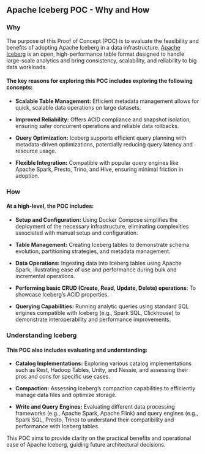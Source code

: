 ## Apache Iceberg POC - Why and How

### Why

The purpose of this Proof of Concept (POC) is to evaluate the feasibility and benefits of adopting Apache Iceberg in a data infrastructure. [Apache Iceberg](https://iceberg.apache.org/) is an open, high-performance table format designed to handle large-scale analytics and bring consistency, scalability, and reliability to big data workloads.

#### The key reasons for exploring this POC includes exploring the following concepts:

- **Scalable Table Management:** Efficient metadata management allows for quick, scalable data operations on large datasets.

- **Improved Reliability:** Offers ACID compliance and snapshot isolation, ensuring safer concurrent operations and reliable data rollbacks.

- **Query Optimization:** Iceberg supports efficient query planning with metadata-driven optimizations, potentially reducing query latency and resource usage.

- **Flexible Integration:** Compatible with popular query engines like Apache Spark, Presto, Trino, and Hive, ensuring minimal friction in adoption.

### How

#### At a high-level, the POC includes:

- **Setup and Configuration:**
Using Docker Compose simplifies the deployment of the necessary infrastructure, eliminating complexities associated with manual setup and configuration.

- **Table Management:** Creating Iceberg tables to demonstrate schema evolution, partitioning strategies, and metadata management.

- **Data Operations:** Ingesting data into Iceberg tables using Apache Spark, illustrating ease of use and performance during bulk and incremental operations.

- **Performing basic CRUD (Create, Read, Update, Delete) operations**: To showcase Iceberg’s ACID properties.

- **Querying Capabilities:** Running analytic queries using standard SQL engines compatible with Iceberg (e.g., Spark SQL, Clickhouse) to demonstrate interoperability and performance improvements.


### Understanding Iceberg

#### This POC also includes evaluating and understanding:

- **Catalog Implementations:** Exploring various catalog implementations such as Rest, Hadoop Tables, Unity, and Nessie, and assessing their pros and cons for specific use cases.

- **Compaction:** Assessing Iceberg’s compaction capabilities to efficiently manage data files and optimize storage.

- **Write and Query Engines:** Evaluating different data processing frameworks (e.g., Apache Spark, Apache Flink) and query engines (e.g., Spark SQL, Presto, Trino) to understand their compatibility and performance with Iceberg tables.

This POC aims to provide clarity on the practical benefits and operational ease of Apache Iceberg, guiding future architectural decisions.